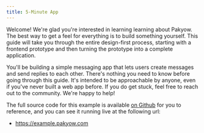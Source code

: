 ```yaml
---
title: 5-Minute App
---
```


Welcome! We're glad you're interested in learning learning about Pakyow. The best way to get a feel for everything is to build something yourself. This guide will take you through the entire design-first process, starting with a frontend prototype and then turning the prototype into a complete application.

You'll be building a simple messaging app that lets users create messages and send replies to each other. There's nothing you need to know before going through this guide. It's intended to be approachable by anyone, even if you've never built a web app before. If you do get stuck, feel free to reach out to the community. We're happy to help!

The full source code for this example is available <a href="https://github.com/pakyow/example" target="_blank">on Github</a> for you to reference, and you can see it running live at the following url:

* <a href="https://example.pakyow.com" target="_blank">https://example.pakyow.com</a>
